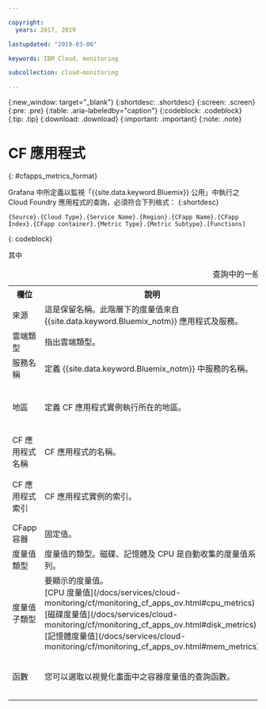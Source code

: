 ```yaml
---

copyright:
  years: 2017, 2019

lastupdated: "2019-03-06"

keywords: IBM Cloud, monitoring

subcollection: cloud-monitoring

---
```


{:new_window: target="_blank"}
{:shortdesc: .shortdesc}
{:screen: .screen}
{:pre: .pre}
{:table: .aria-labeledby="caption"}
{:codeblock: .codeblock}
{:tip: .tip}
{:download: .download}
{:important: .important}
{:note: .note}


# CF 應用程式
{: #cfapps_metrics_format}

Grafana 中所定義以監視「{{site.data.keyword.Bluemix}} 公用」中執行之 Cloud Foundry 應用程式的查詢，必須符合下列格式：
{:shortdesc}

```
{Source}.{Cloud Type}.{Service Name}.{Region}.{CFapp Name}.{CFapp Index}.{CFapp container}.{Metric Type}.{Metric Subtype}.[Functions]
```
{: codeblock}

其中

<table>
  <caption>查詢中的一般欄位</caption>
  <tr>
    <th>欄位</th>
	<th>說明</th>
	<th>值</th>
  </tr>
  <tr>
    <td>來源</td>
	<td>這是保留名稱。此階層下的度量值來自 {{site.data.keyword.Bluemix_notm}} 應用程式及服務。</td>
	<td>*ibmcloud*</td>
  </tr>
  <tr>
    <td>雲端類型</td>
	<td>指出雲端類型。</td>
	<td>對於 {{site.data.keyword.Bluemix_notm}} 公用雲端，值為：*public*</td>
  </tr>
  <tr>
    <td>服務名稱</td>
	<td>定義 {{site.data.keyword.Bluemix_notm}} 中服務的名稱。</td>
	<td>對於 CF 應用程式，值為：*cloud-foundry*</td>
  </tr>
  <tr>
    <td>地區</td>
	<td>定義 CF 應用程式實例執行所在的地區。</td>
	<td>對於「美國南部」地區，值為：*us-south* <br>對於「英國」地區，值為：*eu-gb* <br>對於「德國」，值為：*eu-de* <br>對於「雪梨」，值為：*au-syd* </td>
  </tr>
  <tr>
    <td>CF 應用程式名稱</td>
	<td>CF 應用程式的名稱。</td>
	<td></td>
  </tr>
  <tr>
    <td>CF 應用程式索引</td>
	  <td>CF 應用程式實例的索引。</td>
	  <td>例如：*0* </br>如果您的 CF 應用程式有一個實例，則只會有索引 0。如果您擴充 CF 應用程式（例如，擴充為 10 個實例），則您有 0 到 9 作為索引值。</td>
  </tr>
  <tr>
    <td>CFapp 容器</td>
	  <td>固定值。</td>
	  <td>*container*</td>
  </tr>
  <tr>
    <td>度量值類型</td>
	  <td>度量值的類型。磁碟、記憶體及 CPU 是自動收集的度量值系列。</td>
	  <td>*CPU*</td>
  </tr>
  <tr>
    <td>度量值子類型</td>
	  <td>要顯示的度量值。</br>[CPU 度量值](/docs/services/cloud-monitoring/cf/monitoring_cf_apps_ov.html#cpu_metrics) </br>[磁碟度量值](/docs/services/cloud-monitoring/cf/monitoring_cf_apps_ov.html#disk_metrics)   </br>[記憶體度量值](/docs/services/cloud-monitoring/cf/monitoring_cf_apps_ov.html#mem_metrics)</td>
	  <td></td>
  </tr>
  <tr>
    <td>函數</td>
    <td>您可以選取以視覺化畫面中之容器度量值的查詢函數。</td>
    <td>[Functions ![外部鏈結圖示](../../../icons/launch-glyph.svg "外部鏈結圖示")](http://graphite.readthedocs.io/en/latest/functions.html){: new_window}</td>
   </tr>
</table>




